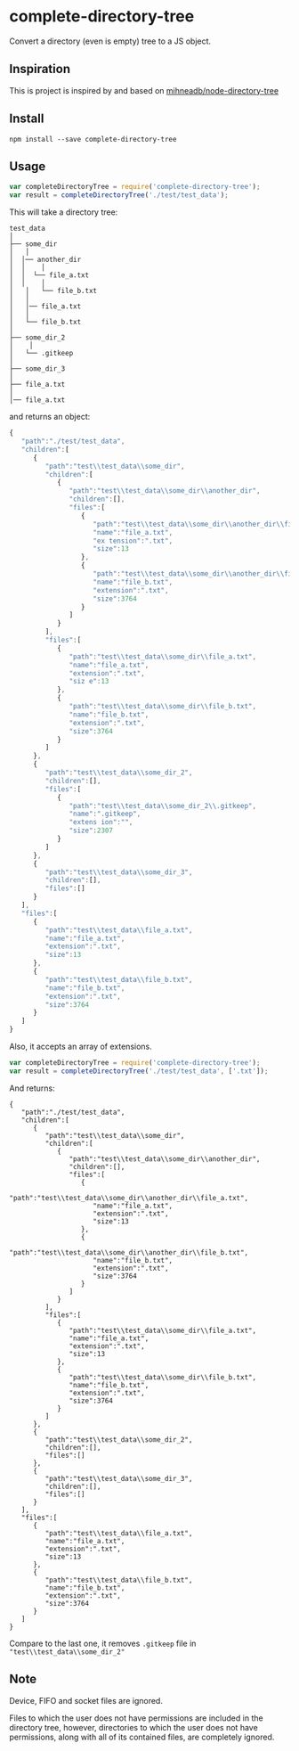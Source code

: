 # complete-directory-tree

Convert a directory (even is empty) tree to a JS object.

## Inspiration

This is project is inspired by and based on [mihneadb/node-directory-tree](https://github.com/mihneadb/node-directory-tree)

## Install

```
npm install --save complete-directory-tree
````

## Usage

```javascript
var completeDirectoryTree = require('complete-directory-tree');
var result = completeDirectoryTree('./test/test_data');
```

This will take a directory tree:

```
test_data
│
├── some_dir
│	│
│  │── another_dir
│  │	│
│  │  └── file_a.txt
│  │	│
│	│	└── file_b.txt
│	│
│	│── file_a.txt
│	│
│	└── file_b.txt
│
├── some_dir_2
│	 │
│   └── .gitkeep
│
├── some_dir_3
│
├── file_a.txt
│
│── file_a.txt
```

and returns an object:

```javascript
{  
   "path":"./test/test_data",
   "children":[  
      {  
         "path":"test\\test_data\\some_dir",
         "children":[  
            {  
               "path":"test\\test_data\\some_dir\\another_dir",
               "children":[],
               "files":[  
                  {  
                     "path":"test\\test_data\\some_dir\\another_dir\\file_a.txt",
                     "name":"file_a.txt",
                     "ex tension":".txt",
                     "size":13
                  },
                  {  
                     "path":"test\\test_data\\some_dir\\another_dir\\file_b.txt",
                     "name":"file_b.txt",
                     "extension":".txt",
                     "size":3764
                  }
               ]
            }
         ],
         "files":[  
            {  
               "path":"test\\test_data\\some_dir\\file_a.txt",
               "name":"file_a.txt",
               "extension":".txt",
               "siz e":13
            },
            {  
               "path":"test\\test_data\\some_dir\\file_b.txt",
               "name":"file_b.txt",
               "extension":".txt",
               "size":3764
            }
         ]
      },
      {  
         "path":"test\\test_data\\some_dir_2",
         "children":[],
         "files":[  
            {  
               "path":"test\\test_data\\some_dir_2\\.gitkeep",
               "name":".gitkeep",
               "extens ion":"",
               "size":2307
            }
         ]
      },
      {  
         "path":"test\\test_data\\some_dir_3",
         "children":[],
         "files":[]
      }
   ],
   "files":[  
      {  
         "path":"test\\test_data\\file_a.txt",
         "name":"file_a.txt",
         "extension":".txt",
         "size":13
      },
      {  
         "path":"test\\test_data\\file_b.txt",
         "name":"file_b.txt",
         "extension":".txt",
         "size":3764
      }
   ]
}
```

Also, it accepts an array of extensions.
```javascript
var completeDirectoryTree = require('complete-directory-tree');
var result = completeDirectoryTree('./test/test_data', ['.txt']);
```

And returns:
```
{  
   "path":"./test/test_data",
   "children":[  
      {  
         "path":"test\\test_data\\some_dir",
         "children":[  
            {  
               "path":"test\\test_data\\some_dir\\another_dir",
               "children":[],
               "files":[  
                  {  
                     "path":"test\\test_data\\some_dir\\another_dir\\file_a.txt",
                     "name":"file_a.txt",
                     "extension":".txt",
                     "size":13
                  },
                  {  
                     "path":"test\\test_data\\some_dir\\another_dir\\file_b.txt",
                     "name":"file_b.txt",
                     "extension":".txt",
                     "size":3764
                  }
               ]
            }
         ],
         "files":[  
            {  
               "path":"test\\test_data\\some_dir\\file_a.txt",
               "name":"file_a.txt",
               "extension":".txt",
               "size":13
            },
            {  
               "path":"test\\test_data\\some_dir\\file_b.txt",
               "name":"file_b.txt",
               "extension":".txt",
               "size":3764
            }
         ]
      },
      {  
         "path":"test\\test_data\\some_dir_2",
         "children":[],
         "files":[]
      },
      {  
         "path":"test\\test_data\\some_dir_3",
         "children":[],
         "files":[]
      }
   ],
   "files":[  
      {  
         "path":"test\\test_data\\file_a.txt",
         "name":"file_a.txt",
         "extension":".txt",
         "size":13
      },
      {  
         "path":"test\\test_data\\file_b.txt",
         "name":"file_b.txt",
         "extension":".txt",
         "size":3764
      }
   ]
}
```

Compare to the last one, it removes `.gitkeep` file in `"test\\test_data\\some_dir_2"`

## Note
Device, FIFO and socket files are ignored.

Files to which the user does not have permissions are included in the directory
tree, however, directories to which the user does not have permissions, along
with all of its contained files, are completely ignored.